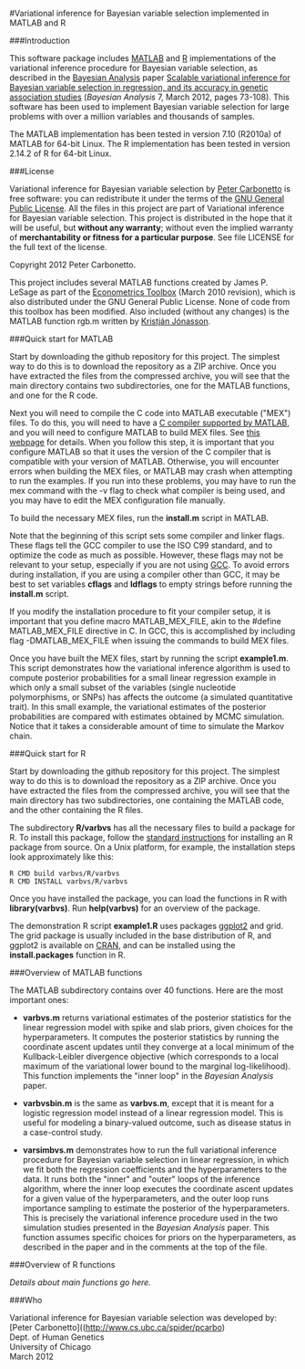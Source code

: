 #Variational inference for Bayesian variable selection implemented in MATLAB and R

###Introduction

This software package includes
[MATLAB](http://www.mathworks.com/products/matlab/) and
[R](http://www.r-project.org) implementations of the variational
inference procedure for Bayesian variable selection, as described in
the [Bayesian Analysis](http://ba.stat.cmu.edu/) paper [Scalable
variational inference for Bayesian variable selection in regression,
and its accuracy in genetic association
studies](http://ba.stat.cmu.edu/journal/2012/vol07/issue01/carbonetto.pdf)
(*Bayesian Analysis* 7, March 2012, pages 73-108). This software has
been used to implement Bayesian variable selection for large problems
with over a million variables and thousands of samples.

The MATLAB implementation has been tested in version 7.10 (R2010a) of
MATLAB for 64-bit Linux. The R implementation has been tested in
version 2.14.2 of R for 64-bit Linux.

###License

Variational inference for Bayesian variable selection by [Peter
Carbonetto](http://www.cs.ubc.ca/spider/pcarbo) is free software: you
can redistribute it under the terms of the [GNU General Public
License](http://www.gnu.org/licenses/gpl.html). All the files in this
project are part of Variational inference for Bayesian variable
selection. This project is distributed in the hope that it will be
useful, but **without any warranty**; without even the implied
warranty of **merchantability or fitness for a particular
purpose**. See file LICENSE for the full text of the license.

Copyright 2012 Peter Carbonetto.

This project includes several MATLAB functions created by James
P. LeSage as part of the [Econometrics
Toolbox](http://www.spatial-econometrics.com/) (March 2010 revision),
which is also distributed under the GNU General Public License. None
of code from this toolbox has been modified. Also included (without
any changes) is the MATLAB function rgb.m written by [Kristján
Jónasson](http://www.hi.is/~jonasson).

###Quick start for MATLAB

Start by downloading the github repository for this project. The
simplest way to do this is to download the repository as a ZIP
archive. Once you have extracted the files from the compressed
archive, you will see that the main directory contains two
subdirectories, one for the MATLAB functions, and one for the R
code.

Next you will need to compile the C code into MATLAB executable
("MEX") files. To do this, you will need to have a [C compiler
supported by
MATLAB](http://www.mathworks.com/support/compilers/current_release/),
and you will need to configure MATLAB to build MEX files. See [this
webpage](http://www.mathworks.com/support/tech-notes/1600/1605.html)
for details. When you follow this step, it is important that you
configure MATLAB so that it uses the version of the C compiler that is
compatible with your version of MATLAB. Otherwise, you will encounter
errors when building the MEX files, or MATLAB may crash when
attempting to run the examples. If you run into these problems, you
may have to run the mex command with the -v flag to check what
compiler is being used, and you may have to edit the MEX configuration
file manually.

To build the necessary MEX files, run the **install.m** script in
MATLAB. 

Note that the beginning of this script sets some compiler and linker
flags. These flags tell the GCC compiler to use the ISO C99 standard,
and to optimize the code as much as possible. However, these flags may
not be relevant to your setup, especially if you are not using
[GCC](gcc.gnu.org). To avoid errors during installation, if you are
using a compiler other than GCC, it may be best to set variables
**cflags** and **ldflags** to empty strings before running the
**install.m** script.

If you modify the installation procedure to fit your compiler setup,
it is important that you define macro MATLAB_MEX_FILE, akin to the
\#define MATLAB_MEX_FILE directive in C. In GCC, this is accomplished
by including flag -DMATLAB_MEX_FILE when issuing the commands to build
MEX files.

Once you have built the MEX files, start by running the script
**example1.m**. This script demonstrates how the variational inference
algorithm is used to compute posterior probabilities for a small
linear regression example in which only a small subset of the
variables (single nucleotide polymorphisms, or SNPs) has affects the
outcome (a simulated quantitative trait). In this small example, the
variational estimates of the posterior probabilities are compared with
estimates obtained by MCMC simulation. Notice that it takes a
considerable amount of time to simulate the Markov chain.

###Quick start for R

Start by downloading the github repository for this project. The
simplest way to do this is to download the repository as a ZIP
archive. Once you have extracted the files from the compressed
archive, you will see that the main directory has two subdirectories,
one containing the MATLAB code, and the other containing the R files.

The subdirectory **R/varbvs** has all the necessary files to build a
package for R. To install this package, follow the [standard
instructions](http://cran.r-project.org/doc/manuals/R-admin.html) for
installing an R package from source. On a Unix platform, for example,
the installation steps look approximately like this:

    R CMD build varbvs/R/varbvs
    R CMD INSTALL varbvs/R/varbvs

Once you have installed the package, you can load the functions in R
with **library(varbvs)**. Run **help(varbvs)** for an overview of
the package.

The demonstration R script **example1.R** uses packages
[ggplot2](http://had.co.nz/ggplot2) and grid. The grid package is
usually included in the base distribution of R, and ggplot2 is
available on [CRAN](http://cran.r-project.org), and can be installed
using the **install.packages** function in R.

###Overview of MATLAB functions 

The MATLAB subdirectory contains over 40 functions. Here are the most
important ones:

+ **varbvs.m** returns variational estimates of the posterior statistics
for the linear regression model with spike and slab priors, given
choices for the hyperparameters. It computes the posterior statistics
by running the coordinate ascent updates until they converge at a
local minimum of the Kullback-Leibler divergence objective (which
corresponds to a local maximum of the variational lower bound to the
marginal log-likelihood). This function implements the "inner loop" in
the *Bayesian Analysis* paper.

+ **varbvsbin.m** is the same as **varbvs.m**, except that it is meant
  for a logistic regression model instead of a linear regression
  model. This is useful for modeling a binary-valued outcome, such as
  disease status in a case-control study.

+ **varsimbvs.m** demonstrates how to run the full variational
  inference procedure for Bayesian variable selection in linear
  regression, in which we fit both the regression coefficients and the
  hyperparameters to the data. It runs both the "inner" and "outer"
  loops of the inference algorithm, where the inner loop executes the
  coordinate ascent updates for a given value of the hyperparameters,
  and the outer loop runs importance sampling to estimate the
  posterior of the hyperparameters. This is precisely the variational
  inference procedure used in the two simulation studies presented in
  the *Bayesian Analysis* paper. This function assumes specific
  choices for priors on the hyperparameters, as described in the
  paper and in the comments at the top of the file.

###Overview of R functions

*Details about main functions go here.*

###Who

Variational inference for Bayesian variable selection was developed by:<br>
[Peter Carbonetto]((http://www.cs.ubc.ca/spider/pcarbo)<br>
Dept. of Human Genetics<br>
University of Chicago<br> 
March 2012
